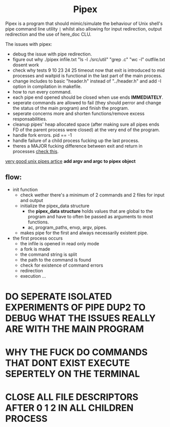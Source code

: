 <h1 align="center"><strong>Pipex</strong></h1>

Pipex is a program that should mimic/simulate the behaviour of Unix shell's pipe command line utility `|` whilst also allowing for input redirection, output redirection and the use of here_doc CLU.

The issues with pipex:

- debug the issue with pipe redirection.
- figure out why ./pipex infile.txt "ls -l ./src/util" "grep .c" "wc -l" outfile.txt dosent work
- check why tests 9 10 23 24 25 timeout now that exit is introduced to mid processes and waitpid is functional in the last part of the main process.
- change includes to basic "header.h" instead of "../header.h" and add -I option in compilation in makefile.
- how to run every command.
- each pipe end opened should be closed when use ends **IMMEDIATELY**.
- seperate commands are allowed to fail (they should perror and change the status of the main program) and finish the program.
- seperate concerns more and shorten functions/remove excess responsabilities.
- cleanup pipes' heap allocated space (after making sure all pipes ends FD of the parent process were closed) at the very end of the program.
- handle fork errors. pid == -1
- handle failure of a child process fucking up the last process.
- theres a MAJOR fucking difference between exit and return in processes [check this](https://stackoverflow.com/questions/66914203/waitpid-hangs-even-though-child-process-is-dead).

[very good unix pipes artice](https://www.rozmichelle.com/pipes-forks-dups/)
**add argv and argc to pipex object**

## flow:

- init function
  - check wether there's a minimum of 2 commands and 2 files for input and output
  - initialize the pipex_data structure
    - the **pipex_data structure** holds values that are global to the program and have to often be passed as arguments to most functions.
    - ac, program_paths, envp, argv, pipes.
  - makes pipe for the first and always necessarily existent pipe.
- the first process occurs
  - the infile is opened in read only mode
  - a fork is made
  - the command string is split
  - the path to the command is found
  - check for existence of command errors
  - redirection
  - execution
    ...

# **DO SEPERATE ISOLATED EXPERIMENTS OF PIPE DUP2 TO DEBUG WHAT THE ISSUES REALLY ARE WITH THE MAIN PROGRAM**

# **WHY THE FUCK DO COMMANDS THAT DONT EXIST EXECUTE SEPERTELY ON THE TERMINAL**

# **CLOSE ALL FILE DESCRIPTORS AFTER 0 1 2 IN ALL CHILDREN PROCESS**
